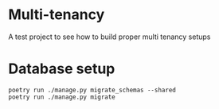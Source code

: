 # Multi-tenancy

A test project to see how to build proper multi tenancy setups

# Database setup
```shell
poetry run ./manage.py migrate_schemas --shared
poetry run ./manage.py migrate
```
